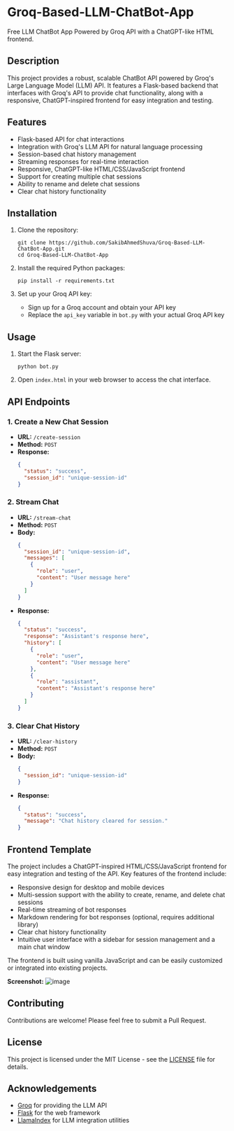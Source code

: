# Groq-Based-LLM-ChatBot-App

Free LLM ChatBot App Powered by Groq API with a ChatGPT-like HTML frontend.

## Description

This project provides a robust, scalable ChatBot API powered by Groq's Large Language Model (LLM) API. It features a Flask-based backend that interfaces with Groq's API to provide chat functionality, along with a responsive, ChatGPT-inspired frontend for easy integration and testing.

## Features

- Flask-based API for chat interactions
- Integration with Groq's LLM API for natural language processing
- Session-based chat history management
- Streaming responses for real-time interaction
- Responsive, ChatGPT-like HTML/CSS/JavaScript frontend
- Support for creating multiple chat sessions
- Ability to rename and delete chat sessions
- Clear chat history functionality

## Installation

1. Clone the repository:
   ```
   git clone https://github.com/SakibAhmedShuva/Groq-Based-LLM-ChatBot-App.git
   cd Groq-Based-LLM-ChatBot-App
   ```

2. Install the required Python packages:
   ```
   pip install -r requirements.txt
   ```

3. Set up your Groq API key:
   - Sign up for a Groq account and obtain your API key
   - Replace the `api_key` variable in `bot.py` with your actual Groq API key

## Usage

1. Start the Flask server:
   ```
   python bot.py
   ```

2. Open `index.html` in your web browser to access the chat interface.

## API Endpoints

### 1. Create a New Chat Session
- **URL:** `/create-session`
- **Method:** `POST`
- **Response:** 
  ```json
  {
    "status": "success",
    "session_id": "unique-session-id"
  }
  ```

### 2. Stream Chat
- **URL:** `/stream-chat`
- **Method:** `POST`
- **Body:**
  ```json
  {
    "session_id": "unique-session-id",
    "messages": [
      {
        "role": "user",
        "content": "User message here"
      }
    ]
  }
  ```
- **Response:**
  ```json
  {
    "status": "success",
    "response": "Assistant's response here",
    "history": [
      {
        "role": "user",
        "content": "User message here"
      },
      {
        "role": "assistant",
        "content": "Assistant's response here"
      }
    ]
  }
  ```

### 3. Clear Chat History
- **URL:** `/clear-history`
- **Method:** `POST`
- **Body:**
  ```json
  {
    "session_id": "unique-session-id"
  }
  ```
- **Response:**
  ```json
  {
    "status": "success",
    "message": "Chat history cleared for session."
  }
  ```

## Frontend Template

The project includes a ChatGPT-inspired HTML/CSS/JavaScript frontend for easy integration and testing of the API. Key features of the frontend include:

- Responsive design for desktop and mobile devices
- Multi-session support with the ability to create, rename, and delete chat sessions
- Real-time streaming of bot responses
- Markdown rendering for bot responses (optional, requires additional library)
- Clear chat history functionality
- Intuitive user interface with a sidebar for session management and a main chat window

The frontend is built using vanilla JavaScript and can be easily customized or integrated into existing projects.

**Screenshot:**
![image](https://github.com/user-attachments/assets/b355857e-86b4-4f53-a1d6-34497e7dfcec)


## Contributing

Contributions are welcome! Please feel free to submit a Pull Request.

## License

This project is licensed under the MIT License - see the [LICENSE](LICENSE) file for details.

## Acknowledgements

- [Groq](https://www.groq.com/) for providing the LLM API
- [Flask](https://flask.palletsprojects.com/) for the web framework
- [LlamaIndex](https://www.llamaindex.ai/) for LLM integration utilities

